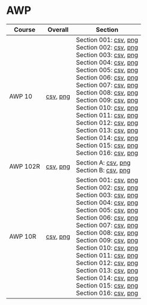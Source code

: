 # AWP

| Course | Overall | Section |
| ------ | ------- | ------- |
| AWP 10 | [csv](https://github.com/UCSD-Historical-Enrollment-Data/2024Summer2/blob/main/overall/AWP%2010.csv), [png](https://raw.githubusercontent.com/UCSD-Historical-Enrollment-Data/2024Summer2/main/plot_overall/AWP%2010.png) | Section 001: [csv](https://github.com/UCSD-Historical-Enrollment-Data/2024Summer2/blob/main/section/AWP%2010_001.csv), [png](https://raw.githubusercontent.com/UCSD-Historical-Enrollment-Data/2024Summer2/main/plot_section/AWP%2010_001.png)<br>Section 002: [csv](https://github.com/UCSD-Historical-Enrollment-Data/2024Summer2/blob/main/section/AWP%2010_002.csv), [png](https://raw.githubusercontent.com/UCSD-Historical-Enrollment-Data/2024Summer2/main/plot_section/AWP%2010_002.png)<br>Section 003: [csv](https://github.com/UCSD-Historical-Enrollment-Data/2024Summer2/blob/main/section/AWP%2010_003.csv), [png](https://raw.githubusercontent.com/UCSD-Historical-Enrollment-Data/2024Summer2/main/plot_section/AWP%2010_003.png)<br>Section 004: [csv](https://github.com/UCSD-Historical-Enrollment-Data/2024Summer2/blob/main/section/AWP%2010_004.csv), [png](https://raw.githubusercontent.com/UCSD-Historical-Enrollment-Data/2024Summer2/main/plot_section/AWP%2010_004.png)<br>Section 005: [csv](https://github.com/UCSD-Historical-Enrollment-Data/2024Summer2/blob/main/section/AWP%2010_005.csv), [png](https://raw.githubusercontent.com/UCSD-Historical-Enrollment-Data/2024Summer2/main/plot_section/AWP%2010_005.png)<br>Section 006: [csv](https://github.com/UCSD-Historical-Enrollment-Data/2024Summer2/blob/main/section/AWP%2010_006.csv), [png](https://raw.githubusercontent.com/UCSD-Historical-Enrollment-Data/2024Summer2/main/plot_section/AWP%2010_006.png)<br>Section 007: [csv](https://github.com/UCSD-Historical-Enrollment-Data/2024Summer2/blob/main/section/AWP%2010_007.csv), [png](https://raw.githubusercontent.com/UCSD-Historical-Enrollment-Data/2024Summer2/main/plot_section/AWP%2010_007.png)<br>Section 008: [csv](https://github.com/UCSD-Historical-Enrollment-Data/2024Summer2/blob/main/section/AWP%2010_008.csv), [png](https://raw.githubusercontent.com/UCSD-Historical-Enrollment-Data/2024Summer2/main/plot_section/AWP%2010_008.png)<br>Section 009: [csv](https://github.com/UCSD-Historical-Enrollment-Data/2024Summer2/blob/main/section/AWP%2010_009.csv), [png](https://raw.githubusercontent.com/UCSD-Historical-Enrollment-Data/2024Summer2/main/plot_section/AWP%2010_009.png)<br>Section 010: [csv](https://github.com/UCSD-Historical-Enrollment-Data/2024Summer2/blob/main/section/AWP%2010_010.csv), [png](https://raw.githubusercontent.com/UCSD-Historical-Enrollment-Data/2024Summer2/main/plot_section/AWP%2010_010.png)<br>Section 011: [csv](https://github.com/UCSD-Historical-Enrollment-Data/2024Summer2/blob/main/section/AWP%2010_011.csv), [png](https://raw.githubusercontent.com/UCSD-Historical-Enrollment-Data/2024Summer2/main/plot_section/AWP%2010_011.png)<br>Section 012: [csv](https://github.com/UCSD-Historical-Enrollment-Data/2024Summer2/blob/main/section/AWP%2010_012.csv), [png](https://raw.githubusercontent.com/UCSD-Historical-Enrollment-Data/2024Summer2/main/plot_section/AWP%2010_012.png)<br>Section 013: [csv](https://github.com/UCSD-Historical-Enrollment-Data/2024Summer2/blob/main/section/AWP%2010_013.csv), [png](https://raw.githubusercontent.com/UCSD-Historical-Enrollment-Data/2024Summer2/main/plot_section/AWP%2010_013.png)<br>Section 014: [csv](https://github.com/UCSD-Historical-Enrollment-Data/2024Summer2/blob/main/section/AWP%2010_014.csv), [png](https://raw.githubusercontent.com/UCSD-Historical-Enrollment-Data/2024Summer2/main/plot_section/AWP%2010_014.png)<br>Section 015: [csv](https://github.com/UCSD-Historical-Enrollment-Data/2024Summer2/blob/main/section/AWP%2010_015.csv), [png](https://raw.githubusercontent.com/UCSD-Historical-Enrollment-Data/2024Summer2/main/plot_section/AWP%2010_015.png)<br>Section 016: [csv](https://github.com/UCSD-Historical-Enrollment-Data/2024Summer2/blob/main/section/AWP%2010_016.csv), [png](https://raw.githubusercontent.com/UCSD-Historical-Enrollment-Data/2024Summer2/main/plot_section/AWP%2010_016.png) |
| AWP 102R | [csv](https://github.com/UCSD-Historical-Enrollment-Data/2024Summer2/blob/main/overall/AWP%20102R.csv), [png](https://raw.githubusercontent.com/UCSD-Historical-Enrollment-Data/2024Summer2/main/plot_overall/AWP%20102R.png) | Section A: [csv](https://github.com/UCSD-Historical-Enrollment-Data/2024Summer2/blob/main/section/AWP%20102R_A.csv), [png](https://raw.githubusercontent.com/UCSD-Historical-Enrollment-Data/2024Summer2/main/plot_section/AWP%20102R_A.png)<br>Section B: [csv](https://github.com/UCSD-Historical-Enrollment-Data/2024Summer2/blob/main/section/AWP%20102R_B.csv), [png](https://raw.githubusercontent.com/UCSD-Historical-Enrollment-Data/2024Summer2/main/plot_section/AWP%20102R_B.png) |
| AWP 10R | [csv](https://github.com/UCSD-Historical-Enrollment-Data/2024Summer2/blob/main/overall/AWP%2010R.csv), [png](https://raw.githubusercontent.com/UCSD-Historical-Enrollment-Data/2024Summer2/main/plot_overall/AWP%2010R.png) | Section 001: [csv](https://github.com/UCSD-Historical-Enrollment-Data/2024Summer2/blob/main/section/AWP%2010R_001.csv), [png](https://raw.githubusercontent.com/UCSD-Historical-Enrollment-Data/2024Summer2/main/plot_section/AWP%2010R_001.png)<br>Section 002: [csv](https://github.com/UCSD-Historical-Enrollment-Data/2024Summer2/blob/main/section/AWP%2010R_002.csv), [png](https://raw.githubusercontent.com/UCSD-Historical-Enrollment-Data/2024Summer2/main/plot_section/AWP%2010R_002.png)<br>Section 003: [csv](https://github.com/UCSD-Historical-Enrollment-Data/2024Summer2/blob/main/section/AWP%2010R_003.csv), [png](https://raw.githubusercontent.com/UCSD-Historical-Enrollment-Data/2024Summer2/main/plot_section/AWP%2010R_003.png)<br>Section 004: [csv](https://github.com/UCSD-Historical-Enrollment-Data/2024Summer2/blob/main/section/AWP%2010R_004.csv), [png](https://raw.githubusercontent.com/UCSD-Historical-Enrollment-Data/2024Summer2/main/plot_section/AWP%2010R_004.png)<br>Section 005: [csv](https://github.com/UCSD-Historical-Enrollment-Data/2024Summer2/blob/main/section/AWP%2010R_005.csv), [png](https://raw.githubusercontent.com/UCSD-Historical-Enrollment-Data/2024Summer2/main/plot_section/AWP%2010R_005.png)<br>Section 006: [csv](https://github.com/UCSD-Historical-Enrollment-Data/2024Summer2/blob/main/section/AWP%2010R_006.csv), [png](https://raw.githubusercontent.com/UCSD-Historical-Enrollment-Data/2024Summer2/main/plot_section/AWP%2010R_006.png)<br>Section 007: [csv](https://github.com/UCSD-Historical-Enrollment-Data/2024Summer2/blob/main/section/AWP%2010R_007.csv), [png](https://raw.githubusercontent.com/UCSD-Historical-Enrollment-Data/2024Summer2/main/plot_section/AWP%2010R_007.png)<br>Section 008: [csv](https://github.com/UCSD-Historical-Enrollment-Data/2024Summer2/blob/main/section/AWP%2010R_008.csv), [png](https://raw.githubusercontent.com/UCSD-Historical-Enrollment-Data/2024Summer2/main/plot_section/AWP%2010R_008.png)<br>Section 009: [csv](https://github.com/UCSD-Historical-Enrollment-Data/2024Summer2/blob/main/section/AWP%2010R_009.csv), [png](https://raw.githubusercontent.com/UCSD-Historical-Enrollment-Data/2024Summer2/main/plot_section/AWP%2010R_009.png)<br>Section 010: [csv](https://github.com/UCSD-Historical-Enrollment-Data/2024Summer2/blob/main/section/AWP%2010R_010.csv), [png](https://raw.githubusercontent.com/UCSD-Historical-Enrollment-Data/2024Summer2/main/plot_section/AWP%2010R_010.png)<br>Section 011: [csv](https://github.com/UCSD-Historical-Enrollment-Data/2024Summer2/blob/main/section/AWP%2010R_011.csv), [png](https://raw.githubusercontent.com/UCSD-Historical-Enrollment-Data/2024Summer2/main/plot_section/AWP%2010R_011.png)<br>Section 012: [csv](https://github.com/UCSD-Historical-Enrollment-Data/2024Summer2/blob/main/section/AWP%2010R_012.csv), [png](https://raw.githubusercontent.com/UCSD-Historical-Enrollment-Data/2024Summer2/main/plot_section/AWP%2010R_012.png)<br>Section 013: [csv](https://github.com/UCSD-Historical-Enrollment-Data/2024Summer2/blob/main/section/AWP%2010R_013.csv), [png](https://raw.githubusercontent.com/UCSD-Historical-Enrollment-Data/2024Summer2/main/plot_section/AWP%2010R_013.png)<br>Section 014: [csv](https://github.com/UCSD-Historical-Enrollment-Data/2024Summer2/blob/main/section/AWP%2010R_014.csv), [png](https://raw.githubusercontent.com/UCSD-Historical-Enrollment-Data/2024Summer2/main/plot_section/AWP%2010R_014.png)<br>Section 015: [csv](https://github.com/UCSD-Historical-Enrollment-Data/2024Summer2/blob/main/section/AWP%2010R_015.csv), [png](https://raw.githubusercontent.com/UCSD-Historical-Enrollment-Data/2024Summer2/main/plot_section/AWP%2010R_015.png)<br>Section 016: [csv](https://github.com/UCSD-Historical-Enrollment-Data/2024Summer2/blob/main/section/AWP%2010R_016.csv), [png](https://raw.githubusercontent.com/UCSD-Historical-Enrollment-Data/2024Summer2/main/plot_section/AWP%2010R_016.png) |
